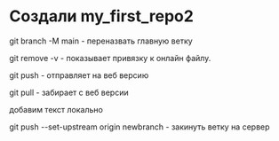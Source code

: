 ﻿# Создали  my_first_repo2


git branch -M main - переназвать главную ветку

git remove -v - показывает привязку к онлайн файлу.

git push - отправляет на веб версию 

git pull - забирает с веб версии 

добавим текст локально 

git push --set-upstream origin newbranch - закинуть ветку на сервер
